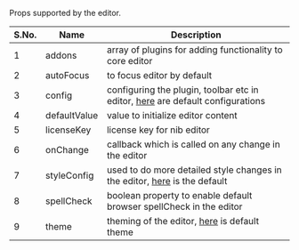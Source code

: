 Props supported by the editor.

| S.No. | Name         | Description                                                                                                                                                                                 |
| ----- | ------------ | ------------------------------------------------------------------------------------------------------------------------------------------------------------------------------------------- |
| 1     | addons       | array of plugins for adding functionality to core editor                                                                                                                                    |
| 2     | autoFocus    | to focus editor by default                                                                                                                                                                  |
| 3     | config       | configuring the plugin, toolbar etc in editor, <a target="_blank" href="https://github.com/nib-edit/Nib/blob/master/packages/core/src/config/editor.js">here</a> are default configurations |
| 4     | defaultValue | value to initialize editor content                                                                                                                                                          |
| 5     | licenseKey   | license key for nib editor                                                                                                                                                                  |
| 6     | onChange     | callback which is called on any change in the editor                                                                                                                                        |
| 7     | styleConfig  | used to do more detailed style changes in the editor, <a target="_blank" href="https://github.com/nib-edit/Nib/blob/master/packages/core/src/config/styles.js">here</a> is the default      |
| 8     | spellCheck   | boolean property to enable default browser spellCheck in the editor                                                                                                                         |
| 9     | theme        | theming of the editor, <a target="_blank" href="https://github.com/nib-edit/Nib/blob/master/packages/core/src/config/theme.js">here</a> is default theme                                    |

